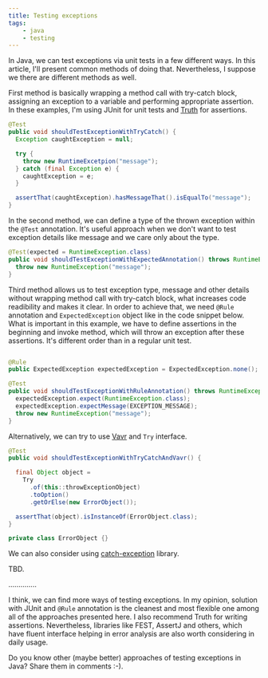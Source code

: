 ```yaml
---
title: Testing exceptions
tags:
    - java
    - testing
---
```


In Java, we can test exceptions via unit tests in a few different ways. In this article, I'll present common methods of doing that. Nevertheless, I suppose we there are different methods as well.

First method is basically wrapping a method call with try-catch block, assigning an exception to a variable and performing appropriate assertion. In these examples, I'm using JUnit for unit tests and [Truth](https://google.github.io/truth/) for assertions.

```java
@Test
public void shouldTestExceptionWithTryCatch() {
  Exception caughtException = null;

  try {
    throw new RuntimeExcetpion("message");
  } catch (final Exception e) {
    caughtException = e;
  }

  assertThat(caughtException).hasMessageThat().isEqualTo("message");
}
```

In the second method, we can define a type of the thrown exception within the `@Test` annotation. It's useful approach when we don't want to test exception details like message and we care only about the type.

```java
@Test(expected = RuntimeException.class)
public void shouldTestExceptionWithExpectedAnnotation() throws RuntimeException {
  throw new RuntimeException("message");
}
```

Third method allows us to test exception type, message and other details without wrapping method call with try-catch block, what increases code readibility and makes it clear. In order to achieve that, we need `@Rule` annotation and `ExpectedException` object like in the code snippet below. What is important in this example, we have to define assertions in the beginning and invoke method, which will throw an exception after these assertions. It's different order than in a regular unit test.

```java

@Rule
public ExpectedException expectedException = ExpectedException.none();

@Test
public void shouldTestExceptionWithRuleAnnotation() throws RuntimeException {
  expectedException.expect(RuntimeException.class);
  expectedException.expectMessage(EXCEPTION_MESSAGE);
  throw new RuntimeException("message");
}
```

Alternatively, we can try to use [Vavr](https://www.vavr.io/) and `Try` interface.

```java
@Test
public void shouldTestExceptionWithTryCatchAndVavr() {

  final Object object = 
    Try
      .of(this::throwExceptionObject)
      .toOption()
      .getOrElse(new ErrorObject());

  assertThat(object).isInstanceOf(ErrorObject.class);
}

private class ErrorObject {}
```

We can also consider using [catch-exception](https://github.com/Codearte/catch-exception) library.

TBD.

..............

I think, we can find more ways of testing exceptions. In my opinion, solution with JUnit and `@Rule` annotation is the cleanest and most flexible one among all of the approaches presented here. I also recommend Truth for writing assertions. Nevertheless, libraries like FEST, AssertJ and others, which have fluent interface helping in error analysis are also worth considering in daily usage.

Do you know other (maybe better) approaches of testing exceptions in Java? Share them in comments :-).

